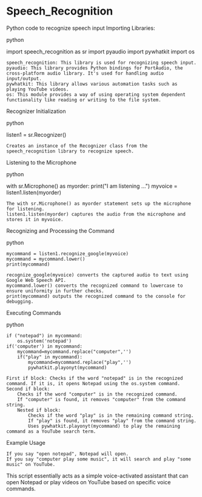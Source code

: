 # Speech_Recognition
Python code to recognize speech input
Importing Libraries:

python

import speech_recognition as sr
import pyaudio
import pywhatkit
import os

    speech_recognition: This library is used for recognizing speech input.
    pyaudio: This library provides Python bindings for PortAudio, the cross-platform audio library. It's used for handling audio input/output.
    pywhatkit: This library allows various automation tasks such as playing YouTube videos.
    os: This module provides a way of using operating system dependent functionality like reading or writing to the file system.

Recognizer Initialization

python

listen1 = sr.Recognizer()

    Creates an instance of the Recognizer class from the speech_recognition library to recognize speech.

Listening to the Microphone

python

with sr.Microphone() as myorder:
    print("I am listening ...")
    myvoice = listen1.listen(myorder)

    The with sr.Microphone() as myorder statement sets up the microphone for listening.
    listen1.listen(myorder) captures the audio from the microphone and stores it in myvoice.

Recognizing and Processing the Command

python

    mycommand = listen1.recognize_google(myvoice)
    mycommand = mycommand.lower()
    print(mycommand)

    recognize_google(myvoice) converts the captured audio to text using Google Web Speech API.
    mycommand.lower() converts the recognized command to lowercase to ensure uniformity in further checks.
    print(mycommand) outputs the recognized command to the console for debugging.

Executing Commands

python

    if ("notepad") in mycommand:
        os.system('notepad')
    if('computer') in mycommand:
        mycommand=mycommand.replace("computer",'')
        if("play" in mycommand):
            mycommand=mycommand.replace("play",'')
            pywhatkit.playonyt(mycommand)

    First if block: Checks if the word "notepad" is in the recognized command. If it is, it opens Notepad using the os.system command.
    Second if block:
        Checks if the word "computer" is in the recognized command.
        If "computer" is found, it removes "computer" from the command string.
        Nested if block:
            Checks if the word "play" is in the remaining command string.
            If "play" is found, it removes "play" from the command string.
            Uses pywhatkit.playonyt(mycommand) to play the remaining command as a YouTube search term.

Example Usage

    If you say "open notepad", Notepad will open.
    If you say "computer play some music", it will search and play "some music" on YouTube.

This script essentially acts as a simple voice-activated assistant that can open Notepad or play videos on YouTube based on specific voice commands.
